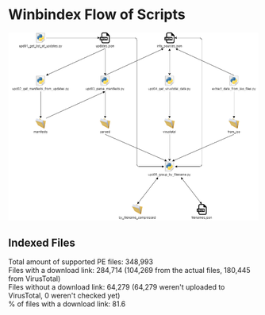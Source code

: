 # Winbindex Flow of Scripts

![winbindex-scripts-flow.png](winbindex-scripts-flow.png)

## Indexed Files

<!--FileStats-->
Total amount of supported PE files: 348,993  
Files with a download link: 284,714 (104,269 from the actual files, 180,445 from VirusTotal)  
Files without a download link: 64,279 (64,279 weren't uploaded to VirusTotal, 0 weren't checked yet)  
% of files with a download link: 81.6  
<!--/FileStats-->
